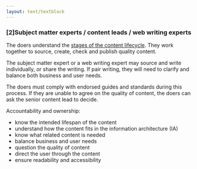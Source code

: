 ```yaml
---
layout: text/textblock
---
```


### [2]Subject matter experts / content leads / web writing experts

The doers understand the [stages of the content lifecycle](/governing-content/content-lifecycle/). They work together to source, create, check and publish quality content.

The subject matter expert or a web writing expert may source and write individually, or share the writing. If pair writing, they will need to clarify and balance both business and user needs.

The doers must comply with endorsed guides and standards during this process. If they are unable to agree on the quality of content, the doers can ask the senior content lead to decide.

Accountability and ownership:
- know the intended lifespan of the content
- understand how the content fits in the information architecture (IA)
- know what related content is needed
- balance business and user needs
- question the quality of content
- direct the user through the content
- ensure readability and accessibility
